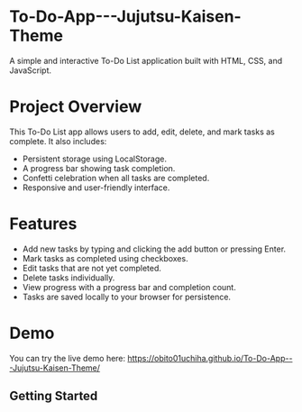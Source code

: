 # To-Do-App---Jujutsu-Kaisen-Theme

A simple and interactive To-Do List application built with HTML, CSS, and JavaScript.

# Project Overview

This To-Do List app allows users to add, edit, delete, and mark tasks as complete. It also includes:

- Persistent storage using LocalStorage.
- A progress bar showing task completion.
- Confetti celebration when all tasks are completed.
- Responsive and user-friendly interface.

# Features

- Add new tasks by typing and clicking the add button or pressing Enter.
- Mark tasks as completed using checkboxes.
- Edit tasks that are not yet completed.
- Delete tasks individually.
- View progress with a progress bar and completion count.
- Tasks are saved locally to your browser for persistence.

# Demo

You can try the live demo here: https://obito01uchiha.github.io/To-Do-App---Jujutsu-Kaisen-Theme/

## Getting Started
